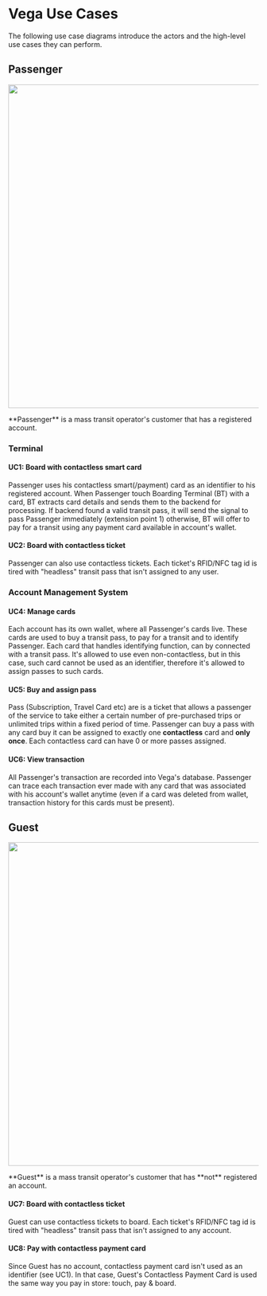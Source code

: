 # Vega Use Cases
The following use case diagrams introduce the actors and the high-level use cases they can perform.

## Passenger
<p align="center">
  <img width="650px" src="https://cloud.githubusercontent.com/assets/5632544/20366994/da476474-ac4d-11e6-9f42-c65c62b7e4f9.png"/>
</p>
**Passenger** is a mass transit operator's customer that has a registered account.

### Terminal

#### UC1: Board with contactless smart card
Passenger uses his contactless smart(/payment) card as an identifier to his registered account. When Passenger touch Boarding Terminal (BT) with a card, BT extracts card details and sends them to the backend for processing. If backend found a valid transit pass, it will send the signal to pass Passenger immediately (extension point 1) otherwise, BT will offer to pay for a transit using any payment card available in account's wallet.

#### UC2: Board with contactless ticket
Passenger can also use contactless tickets. Each ticket's RFID/NFC tag id is tired with "headless" transit pass that isn't assigned to any user.

### Account Management System

#### UC4: Manage cards
Each account has its own wallet, where all Passenger's cards live. These cards are used to buy a transit pass, to pay for a transit and to identify Passenger. Each card that handles identifying function, can by connected with a transit pass. It's allowed to use even non-contactless, but in this case, such card cannot be used as an identifier, therefore it's allowed to assign passes to such cards. 

#### UC5: Buy and assign pass
Pass (Subscription, Travel Card etc) are is a ticket that allows a passenger of the service to take either a certain number of pre-purchased trips or unlimited trips within a fixed period of time. Passenger can buy a pass with any card buy it can be assigned to exactly one **contactless** card and **only once**. Each contactless card can have 0 or more passes assigned.

#### UC6: View transaction
All Passenger's transaction are recorded into Vega's database. Passenger can trace each transaction ever made with any card that was associated with his account's wallet anytime (even if a card was deleted from wallet, transaction history for this cards must be present).

## Guest
<p align="center">
  <img width="650px" src="https://cloud.githubusercontent.com/assets/5632544/20388015/322e90de-acc3-11e6-9cc4-4c120e847570.png"/>
</p>
**Guest** is a mass transit operator's customer that has **not** registered an account.

#### UC7: Board with contactless ticket
Guest can use contactless tickets to board. Each ticket's RFID/NFC tag id is tired with "headless" transit pass that isn't assigned to any account.

#### UC8: Pay with contactless payment card
Since Guest has no account, contactless payment card isn't used as an identifier (see UC1). In that case, Guest's Contactless Payment Card is used the same way you pay in store: touch, pay & board.